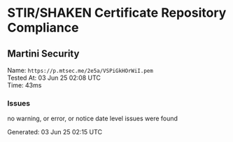 # STIR/SHAKEN Certificate Repository Compliance

## Martini Security

Name: `https://p.mtsec.me/2e5a/VSPiGkHOrWiI.pem`\
Tested At: 03 Jun 25 02:08 UTC\
Time: 43ms

### Issues

no warning, or error, or notice date level issues were found

Generated: 03 Jun 25 02:15 UTC